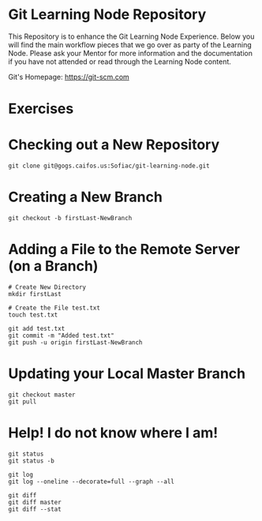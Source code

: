 Git Learning Node Repository
=

This Repository is to enhance the Git Learning Node Experience. Below you will find the main
workflow pieces that we go over as party of the Learning Node. Please ask your Mentor for 
more information and the documentation if you have not attended or read through the Learning
Node content.

Git's Homepage: https://git-scm.com

Exercises
==

Checking out a New Repository
===
```
git clone git@gogs.caifos.us:Sofiac/git-learning-node.git
```

Creating a New Branch
===
```
git checkout -b firstLast-NewBranch
```

Adding a File to the Remote Server (on a Branch)
===
```
# Create New Directory
mkdir firstLast

# Create the File test.txt
touch test.txt

git add test.txt
git commit -m "Added test.txt"
git push -u origin firstLast-NewBranch
```

Updating your Local Master Branch
===
```
git checkout master
git pull
```

Help! I do not know where I am!
===
```
git status
git status -b

git log
git log --oneline --decorate=full --graph --all

git diff
git diff master
git diff --stat
```
